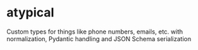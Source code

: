 # atypical
Custom types for things like phone numbers, emails, etc. with normalization, Pydantic handling and JSON Schema serialization
